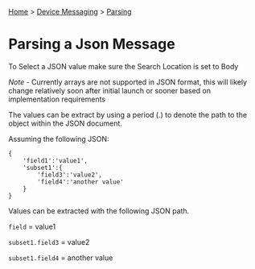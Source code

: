 ﻿[Home](../../Index.md) > [Device Messaging](../Index.md) > [Parsing](Index.md)

# Parsing a Json Message

To Select a JSON value make sure the Search Location is set to Body

*Note* - Currently arrays are not supported in JSON format, this will likely change relatively soon after initial launch or sooner based on implementation requirements

The values can be extract by using a period (.) to denote the path to the object within the JSON document.

Assuming the following JSON:
~~~~
{
	'field1':'value1',
	'subset1':{
		'field3':'value2',
		'field4':'another value'
	}
}
~~~~

Values can be extracted with the following JSON path.

`field` = value1

`subset1.field3` = value2

`subset1.field4` = another value